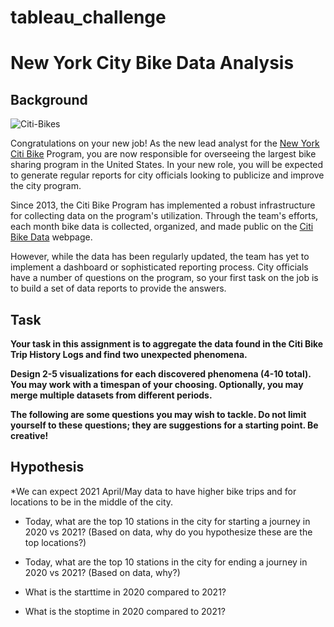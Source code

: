 # tableau_challenge

# New York City Bike Data Analysis

## Background

![Citi-Bikes](Images/citi-bike-station-bikes.jpg)

Congratulations on your new job! As the new lead analyst for the [New York Citi Bike](https://en.wikipedia.org/wiki/Citi_Bike) Program, you are now responsible for overseeing the largest bike sharing program in the United States. In your new role, you will be expected to generate regular reports for city officials looking to publicize and improve the city program.

Since 2013, the Citi Bike Program has implemented a robust infrastructure for collecting data on the program's utilization. Through the team's efforts, each month bike data is collected, organized, and made public on the [Citi Bike Data](https://www.citibikenyc.com/system-data) webpage.

However, while the data has been regularly updated, the team has yet to implement a dashboard or sophisticated reporting process. City officials have a number of questions on the program, so your first task on the job is to build a set of data reports to provide the answers.

## Task

**Your task in this assignment is to aggregate the data found in the Citi Bike Trip History Logs and find two unexpected phenomena.** 

**Design 2-5 visualizations for each discovered phenomena (4-10 total). You may work with a timespan of your choosing. Optionally, you may merge multiple datasets from different periods.** 

**The following are some questions you may wish to tackle. Do not limit yourself to these questions; they are suggestions for a starting point. Be creative!**

## Hypothesis
 *We can expect 2021 April/May data to have higher bike trips and for locations to be in the middle of the city. 
 * Today, what are the top 10 stations in the city for starting a journey in 2020 vs 2021? (Based on data, why do you hypothesize these are the top locations?)

* Today, what are the top 10 stations in the city for ending a journey in 2020 vs 2021? (Based on data, why?)

* What is the starttime in 2020 compared to 2021?

* What is the stoptime in 2020 compared to 2021?